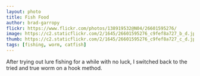 ```yaml
---
layout: photo
title: Fish Food
author: brad-garropy
flickr: https://www.flickr.com/photos/138919532@N04/26601595276/
image: https://c2.staticflickr.com/2/1645/26601595276_c9fef8a727_b_d.jpg
thumb: https://c2.staticflickr.com/2/1645/26601595276_c9fef8a727_c_d.jpg
tags: [fishing, worm, catfish]
---
```


After trying out lure fishing for a while with no luck, I switched back to the tried and true worm on a hook method.
